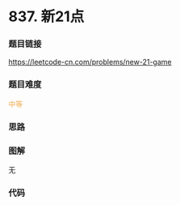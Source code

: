 # 837. 新21点

### 题目链接

https://leetcode-cn.com/problems/new-21-game

### 题目难度

<font color=#F0AD4E>中等</font>

### 思路



### 图解

无

### 代码

```python
```